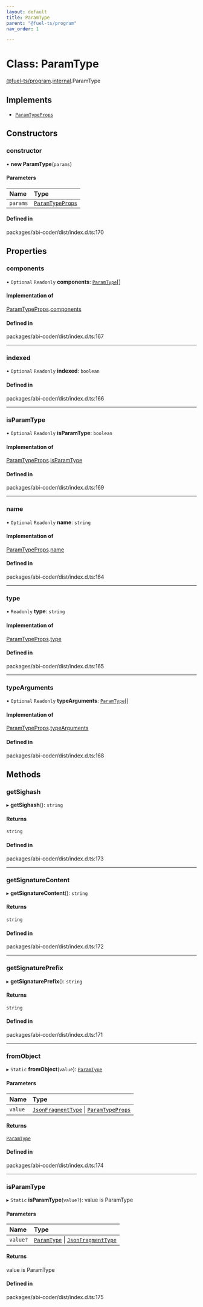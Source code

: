 ```yaml
---
layout: default
title: ParamType
parent: "@fuel-ts/program"
nav_order: 1

---
```


# Class: ParamType

[@fuel-ts/program](../index.md).[internal](../namespaces/internal.md).ParamType

## Implements

- [`ParamTypeProps`](../interfaces/internal-ParamTypeProps.md)

## Constructors

### constructor

• **new ParamType**(`params`)

#### Parameters

| Name | Type |
| :------ | :------ |
| `params` | [`ParamTypeProps`](../interfaces/internal-ParamTypeProps.md) |

#### Defined in

packages/abi-coder/dist/index.d.ts:170

## Properties

### components

• `Optional` `Readonly` **components**: [`ParamType`](internal-ParamType.md)[]

#### Implementation of

[ParamTypeProps](../interfaces/internal-ParamTypeProps.md).[components](../interfaces/internal-ParamTypeProps.md#components)

#### Defined in

packages/abi-coder/dist/index.d.ts:167

___

### indexed

• `Optional` `Readonly` **indexed**: `boolean`

#### Defined in

packages/abi-coder/dist/index.d.ts:166

___

### isParamType

• `Optional` `Readonly` **isParamType**: `boolean`

#### Implementation of

[ParamTypeProps](../interfaces/internal-ParamTypeProps.md).[isParamType](../interfaces/internal-ParamTypeProps.md#isparamtype)

#### Defined in

packages/abi-coder/dist/index.d.ts:169

___

### name

• `Optional` `Readonly` **name**: `string`

#### Implementation of

[ParamTypeProps](../interfaces/internal-ParamTypeProps.md).[name](../interfaces/internal-ParamTypeProps.md#name)

#### Defined in

packages/abi-coder/dist/index.d.ts:164

___

### type

• `Readonly` **type**: `string`

#### Implementation of

[ParamTypeProps](../interfaces/internal-ParamTypeProps.md).[type](../interfaces/internal-ParamTypeProps.md#type)

#### Defined in

packages/abi-coder/dist/index.d.ts:165

___

### typeArguments

• `Optional` `Readonly` **typeArguments**: [`ParamType`](internal-ParamType.md)[]

#### Implementation of

[ParamTypeProps](../interfaces/internal-ParamTypeProps.md).[typeArguments](../interfaces/internal-ParamTypeProps.md#typearguments)

#### Defined in

packages/abi-coder/dist/index.d.ts:168

## Methods

### getSighash

▸ **getSighash**(): `string`

#### Returns

`string`

#### Defined in

packages/abi-coder/dist/index.d.ts:173

___

### getSignatureContent

▸ **getSignatureContent**(): `string`

#### Returns

`string`

#### Defined in

packages/abi-coder/dist/index.d.ts:172

___

### getSignaturePrefix

▸ **getSignaturePrefix**(): `string`

#### Returns

`string`

#### Defined in

packages/abi-coder/dist/index.d.ts:171

___

### fromObject

▸ `Static` **fromObject**(`value`): [`ParamType`](internal-ParamType.md)

#### Parameters

| Name | Type |
| :------ | :------ |
| `value` | [`JsonFragmentType`](../interfaces/internal-JsonFragmentType.md) \| [`ParamTypeProps`](../interfaces/internal-ParamTypeProps.md) |

#### Returns

[`ParamType`](internal-ParamType.md)

#### Defined in

packages/abi-coder/dist/index.d.ts:174

___

### isParamType

▸ `Static` **isParamType**(`value?`): value is ParamType

#### Parameters

| Name | Type |
| :------ | :------ |
| `value?` | [`ParamType`](internal-ParamType.md) \| [`JsonFragmentType`](../interfaces/internal-JsonFragmentType.md) |

#### Returns

value is ParamType

#### Defined in

packages/abi-coder/dist/index.d.ts:175
